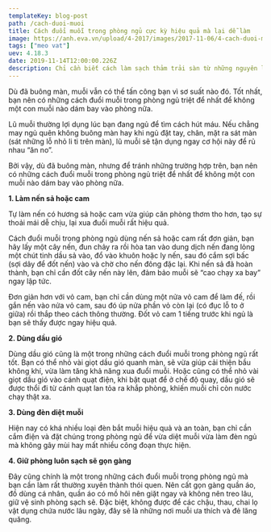 ```yaml
---
templateKey: blog-post
path: /cach-duoi-muoi
title: Cách đuổi muỗi trong phòng ngủ cực kỳ hiệu quả mà lại dễ làm
image: https://anh.eva.vn/upload/4-2017/images/2017-11-06/4-cach-duoi-muoi-trong-phong-ngu-hieu-qua-nhat-den-bat-muoi-loai-nao-tot-02-1509946378-467-width500height321.jpg
tags: ["meo vat"]
uev: 4.18.3
date: 2019-11-14T12:00:00.226Z
description: Chỉ cần biết cách làm sạch thảm trải sàn từ những nguyên liệu trong nhà sẵn có thì không còn lo mất tiền ra tiệm giặt khô nữa bạn nhé.
---
```


Dù đã buông màn, muỗi vẫn có thể tấn công bạn vì sơ suất nào đó. Tốt nhất, bạn nên có những cách đuổi muỗi trong phòng ngủ triệt để nhất để không một con muỗi nào dám bay vào phòng nữa.

Lũ muỗi thường lợi dụng lúc bạn đang ngủ để tìm cách hút máu. Nếu chẳng may ngủ quên không buông màn hay khi ngủ đặt tay, chân, mặt ra sát màn (sát những lỗ nhỏ li ti trên màn), lũ muỗi sẽ tận dụng ngay cơ hội này để rủ nhau “ăn no”.

Bởi vậy, dù đã buông màn, nhưng để tránh những trường hợp trên, bạn nên có những cách đuổi muỗi trong phòng ngủ triệt để nhất để không một con muỗi nào dám bay vào phòng nữa.

**1. Làm nến sả hoặc cam**

Tự làm nến có hương sả hoặc cam vừa giúp căn phòng thơm tho hơn, tạo sự thoải mái dễ chịu, lại xua đuổi muỗi rất hiệu quả.

Cách đuổi muỗi trong phòng ngủ dùng nến sả hoặc cam rất đơn giản, bạn hãy lấy một cây nến, đun chảy ra rồi hòa tan vào dung dịch nến đang lỏng một chút tinh dầu sả vào, đổ vào khuôn hoặc ly nến, sau đó cắm sợi bấc (sợi dây để đốt nến) vào và chờ cho nến đông đặc lại. Khi nến sả đã hoàn thành, bạn chỉ cần đốt cây nến này lên, đảm bảo muỗi sẽ “cao chạy xa bay” ngay lập tức.

Đơn giản hơn với vỏ cam, bạn chỉ cần dùng một nửa vỏ cam để làm đế, rồi gắn nến vào nửa vỏ cam, sau đó úp nửa phần vỏ còn lại (có đục lỗ to ở giữa) rồi thắp theo cách thông thường. Đốt vỏ cam 1 tiếng trước khi ngủ là bạn sẽ thấy được ngay hiệu quả.

**2. Dùng dầu gió**

Dùng dầu gió cũng là một trong những cách đuổi muỗi trong phòng ngủ rất tốt. Bạn có thể nhỏ vài giọt dầu gió quanh màn, sẽ vừa giúp cải thiện bầu không khí, vừa làm tăng khả năng xua đuổi muỗi. Hoặc cũng có thể nhỏ vài giọt dầu gió vào cánh quạt điện, khi bật quạt để ở chế độ quay, dầu gió sẽ được thổi đi từ cánh quạt lan tỏa ra khắp phòng, khiến muỗi chỉ còn nước chạy thật xa.

**3. Dùng đèn diệt muỗi**

Hiện nay có khá nhiều loại đèn ﻿bắt muỗi hiệu quả và an toàn, bạn chỉ cần cắm điện và đặt chúng trong phòng ngủ để vừa diệt muỗi vừa làm đèn ngủ mà không gây mùi hay mất nhiều công đoạn thực hiện.

**4. Giữ phòng luôn sạch sẽ gọn gàng**

Đây cũng chính là một trong những cách đuổi muỗi trong phòng ngủ mà bạn cần làm rất thường xuyên thành thói quen. Nên cất gọn gàng quần áo, đồ dùng cá nhân, quần áo có mồ hôi nên giặt ngay và không nên treo lâu, giữ vệ sinh phòng sạch sẽ. Đặc biệt, không được để các chậu, thau, chai lọ vật dụng chứa nước lâu ngày, đây sẽ là những nơi muỗi ưa thích và đẻ lăng quăng.